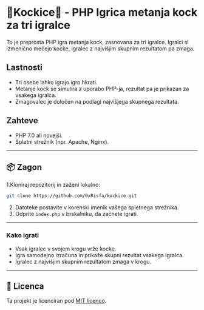 # 🎲Kockice🎲 - PHP Igrica metanja kock za tri igralce

To je preprosta PHP igra metanja kock, zasnovana za tri igralce. Igralci si izmenično mečejo kocke, igralec z najvišjim skupnim rezultatom pa zmaga.

## Lastnosti
- Tri osebe lahko igrajo igro hkrati.
- Metanje kock se simulira z uporabo PHP-ja, rezultat pa je prikazan za vsakega igralca.
- Zmagovalec je določen na podlagi najvišjega skupnega rezultata.

## Zahteve
- PHP 7.0 ali novejši.
- Spletni strežnik (npr. Apache, Nginx).

---

## 📦 Zagon

1.Kloniraj repozitorij in zaženi lokalno:
   ```bash
   git clone https://github.com/0xRisfa/kockice.git
   ```
2. Datoteke postavite v korenski imenik vašega spletnega strežnika.
3. Odprite `index.php` v brskalniku, da začnete igrati.

---

### Kako igrati

- Vsak igralec v svojem krogu vrže kocke.
- Igra samodejno izračuna in prikaže skupni rezultat vsakega igralca.
- Igralec z najvišjim skupnim rezultatom zmaga v krogu.

---

## 📄 Licenca

Ta projekt je licenciran pod [MIT licenco](LICENSE).
